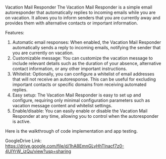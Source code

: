 Vacation Mail Responder
The Vacation Mail Responder is a simple email autoresponder that automatically replies to incoming emails while you are on vacation. It allows you to inform senders that you are currently away and provides them with alternative contacts or important information.

Features: 
1. Automatic email responses: When enabled, the Vacation Mail Responder automatically sends a reply to incoming emails, notifying the sender that you are currently on vacation.
2. Customizable message: You can customize the vacation message to include relevant details such as the duration of your absence, alternative contact information, or any other important instructions.
3. Whitelist: Optionally, you can configure a whitelist of email addresses that will not receive an autoresponse. This can be useful for excluding important contacts or specific domains from receiving automated replies.
4. Easy setup: The Vacation Mail Responder is easy to set up and configure, requiring only minimal configuration parameters such as vacation message content and whitelist settings.
5. Enable/disable: You can easily enable or disable the Vacation Mail Responder at any time, allowing you to control when the autoresponder is active.

Here is the walkthrough of code implementation and app testing.

GoogleDrive Link:
https://drive.google.com/file/d/1hA8EmnGLyHhTlnacf7z0-4UlYrW_izQu/view?usp=sharing
